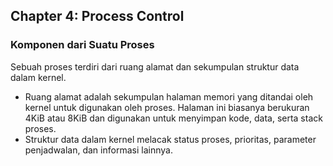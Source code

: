 ## Chapter 4: Process Control
### Komponen dari Suatu Proses
Sebuah proses terdiri dari ruang alamat dan sekumpulan struktur data dalam kernel. 
- Ruang alamat adalah sekumpulan halaman memori yang ditandai oleh kernel untuk digunakan oleh proses. Halaman ini biasanya berukuran 4KiB atau 8KiB dan digunakan untuk menyimpan kode, data, serta stack proses.
- Struktur data dalam kernel melacak status proses, prioritas, parameter penjadwalan, dan informasi lainnya.

